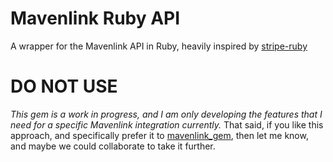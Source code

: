 # Mavenlink Ruby API

A wrapper for the Mavenlink API in Ruby, heavily inspired by [stripe-ruby](https://github.com/stripe/stripe-ruby)

# DO NOT USE
*This gem is a work in progress, and I am only developing the features that I need for a specific Mavenlink integration currently.*
That said, if you like this approach, and specifically prefer it to [mavenlink_gem](https://github.com/mavenlink/mavenlink_gem), then let me know, and maybe we could collaborate to take it further.
